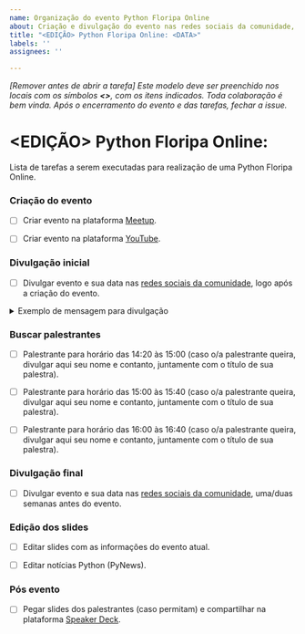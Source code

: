 ```yaml
---
name: Organização do evento Python Floripa Online
about: Criação e divulgação do evento nas redes sociais da comunidade, busca por palestrantes e edição dos slides
title: "<EDIÇÃO> Python Floripa Online: <DATA>"
labels: ''
assignees: ''

---
```


_[Remover antes de abrir a tarefa] Este modelo deve ser preenchido nos locais com os símbolos **<>**, com os itens indicados. Toda colaboração é bem vinda. Após o encerramento do evento e das tarefas, fechar a issue._

# <EDIÇÃO> Python Floripa Online: <DATA>

Lista de tarefas a serem executadas para realização de uma Python Floripa Online.

### Criação do evento

- [ ] Criar evento na plataforma [Meetup](https://www.meetup.com/pt-BR/Floripa-Python-Meetup/).

- [ ] Criar evento na plataforma [YouTube](https://www.youtube.com/c/PythonFloripa).

### Divulgação inicial

- [ ] Divulgar evento e sua data nas [redes sociais da comunidade](https://floripa.sc.python.org.br/contato/), logo após a criação do evento.

<details>
    <summary>Exemplo de mensagem para divulgação</summary>

    _**Saudações pythonistas, passando para avisar que <DATA> teremos mais uma edição de Python Floripa Online :) <LINK EVENTO MEETUP> <LINK EVENTO YOUTUBE> Não quer perder nenhuma novidade da comunidade Python de Florianópolis? Acompanhe todas nossas redes sociais https://floripa.sc.python.org.br/contato/**_

    ***

    Modelo de mensagem usada para divulgação dos eventos da Python Floripa Online nas [redes sociais da comunidade](https://floripa.sc.python.org.br/contato/).

    Este modelo é apenas um lembrete para quais informações devem ser passadas. Libere a imaginação, e coloque uma piada nerd no meio das mensagens! :video_game: :floppy_disk: :game_die:
</details>

### Buscar palestrantes

- [ ] Palestrante para horário das 14:20 às 15:00 (caso o/a palestrante queira, divulgar aqui seu nome e contanto, juntamente com o título de sua palestra).

- [ ] Palestrante para horário das 15:00 às 15:40 (caso o/a palestrante queira, divulgar aqui seu nome e contanto, juntamente com o título de sua palestra).

- [ ] Palestrante para horário das 16:00 às 16:40 (caso o/a palestrante queira, divulgar aqui seu nome e contanto, juntamente com o título de sua palestra).

### Divulgação final

- [ ] Divulgar evento e sua data nas [redes sociais da comunidade](https://floripa.sc.python.org.br/contato/), uma/duas semanas antes do evento.

### Edição dos slides

- [ ] Editar slides com as informações do evento atual.

- [ ] Editar notícias Python (PyNews).

### Pós evento

- [ ] Pegar slides dos palestrantes (caso permitam) e compartilhar na plataforma [Speaker Deck](https://speakerdeck.com/pythonfloripa).
